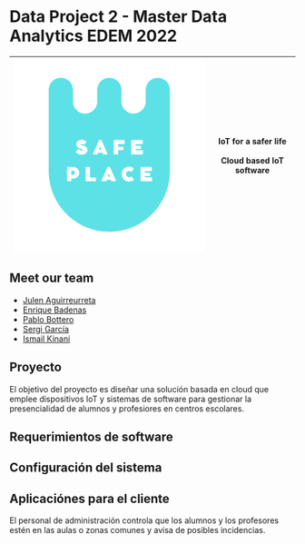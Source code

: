 # Data Project 2 - Master Data Analytics EDEM 2022

| ![](https://github.com/aloa04/dataproject-2/blob/main/media/safe-place-logo.png?raw=true) | **IoT for a safer life**<br /><br />Cloud based IoT software |
| ------------------------------------------------------------ | :----------------------------------------------------------: |

## Meet our team

- [Julen Aguirreurreta](https://github.com/juagvi)
- [Enrique Badenas](https://github.com/Enriquebadenas)
- [Pablo Bottero](https://github.com/aloa04)
- [Sergi García](https://github.com/S3gam)
- [Ismail Kinani](https://github.com/kinaflux)



## Proyecto

El objetivo del proyecto es diseñar una solución basada en cloud que emplee dispositivos IoT y sistemas de software para gestionar la presencialidad de alumnos y profesiores en centros escolares. 

## Requerimientos de software




## Configuración del sistema





## Aplicaciónes para el cliente

El personal de administración controla que los alumnos y los profesores estén en las aulas o zonas comunes y avisa de posibles incidencias.

